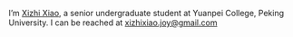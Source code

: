 I’m [Xizhi Xiao](https://ladysausage.github.io), a senior undergraduate student at Yuanpei College, Peking University. I can be reached at xizhixiao.joy@gmail.com
